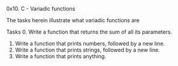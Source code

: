 0x10. C - Variadic functions

The tasks herein illustrate what variadic functions are

Tasks
0. Write a function that returns the sum of all its parameters.
1. Write a function that prints numbers, followed by a new line.
2. Write a function that prints strings, followed by a new line.
3. Write a function that prints anything.


